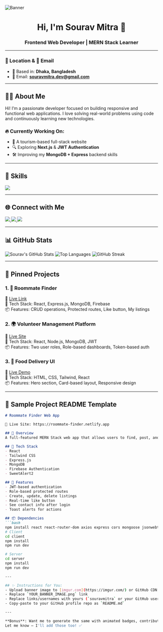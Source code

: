 <!-- Banner -->
<img src="https://i.imgur.com/YOUR_BANNER_IMAGE.png" alt="Banner" />

<h1 align="center">Hi, I'm Sourav Mitra 👋</h1>
<h3 align="center">Frontend Web Developer | MERN Stack Learner</h3>

---

### 📍 Location & 📧 Email

- 📍 Based in: **Dhaka, Bangladesh**
- 📧 Email: **souravmitra.dev@gmail.com**

---

## 🧑‍💻 About Me

Hi! I’m a passionate developer focused on building responsive and functional web applications. I love solving real-world problems using code and continuously learning new technologies.

### 🔥 Currently Working On:
- 🚀 A tourism-based full-stack website  
- 🔍 Exploring **Next.js** & **JWT Authentication**  
- 🛠️ Improving my **MongoDB + Express** backend skills  

---

## 🚀 Skills

<p align="left">
  <img src="https://skillicons.dev/icons?i=html,css,js,react,tailwind,bootstrap,git,github,nodejs,express,mongodb,firebase" />
</p>

---

## 🌐 Connect with Me

<p>
  <a href="https://www.linkedin.com/in/souravmitra" target="_blank">
    <img src="https://img.shields.io/badge/LinkedIn-blue?logo=linkedin&style=for-the-badge" />
  </a>
  <a href="mailto:souravmitra.dev@gmail.com">
    <img src="https://img.shields.io/badge/Gmail-D14836?style=for-the-badge&logo=gmail&logoColor=white" />
  </a>
  <a href="https://github.com/souravmitra">
    <img src="https://img.shields.io/badge/GitHub-100000?style=for-the-badge&logo=github&logoColor=white" />
  </a>
</p>

---

## 📊 GitHub Stats

![Sourav's GitHub Stats](https://github-readme-stats.vercel.app/api?username=souravmitra&show_icons=true&theme=radical)
![Top Languages](https://github-readme-stats.vercel.app/api/top-langs/?username=souravmitra&layout=compact&theme=radical)
![GitHub Streak](https://streak-stats.demolab.com/?user=souravmitra&theme=radical)

---

## 📌 Pinned Projects

### 1. 🏨 Roommate Finder  
🔗 [Live Link](https://roommate-finder.netlify.app)  
🔧 Tech Stack: React, Express.js, MongoDB, Firebase  
📦 Features: CRUD operations, Protected routes, Like button, My listings

### 2. 🌍 Volunteer Management Platform  
🔗 [Live Site](https://volunteer-app.netlify.app)  
🔧 Tech Stack: React, Node.js, MongoDB, JWT  
📦 Features: Two user roles, Role-based dashboards, Token-based auth

### 3. 🍔 Food Delivery UI  
🔗 [Live Demo](https://fastfood-delivery-ui.netlify.app)  
🔧 Tech Stack: HTML, CSS, Tailwind, React  
📦 Features: Hero section, Card-based layout, Responsive design

---

## 📝 Sample Project README Template

```md
# Roommate Finder Web App

🔗 Live Site: https://roommate-finder.netlify.app

## 📝 Overview
A full-featured MERN Stack web app that allows users to find, post, and manage roommate listings with authentication and user-specific dashboards.

## 🚀 Tech Stack
- React
- Tailwind CSS
- Express.js
- MongoDB
- Firebase Authentication
- SweetAlert2

## 🔑 Features
- JWT-based authentication
- Role-based protected routes
- Create, update, delete listings
- Real-time like button
- See contact info after login
- Toast alerts for actions

## 📦 Dependencies
```bash
npm install react react-router-dom axios express cors mongoose jsonwebtoken
# Client
cd client
npm install
npm run dev

# Server
cd server
npm install
npm run dev

---

## ✨ Instructions for You:
- Upload banner image to [imgur.com](https://imgur.com/) or GitHub CDN
- Replace `YOUR_BANNER_IMAGE.png` link
- Replace links/usernames with yours (`souravmitra` or your GitHub username)
- Copy-paste to your GitHub profile repo as `README.md`

---

**Bonus**: Want me to generate the same with animated badges, contribution graph, or animated typing effect?  
Let me know — I'll add those too! ✅
